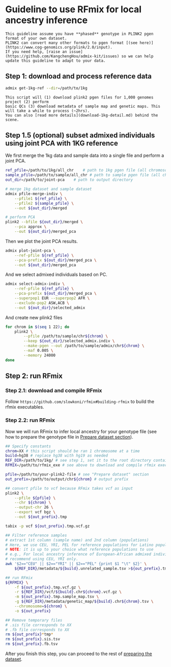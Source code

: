 # Guideline to use RFmix for local ancestry inference

```{warning}
This guideline assume you have **phased** genotype in PLINK2 pgen format of your own dataset.
PLINK2 can convert many other formats to pgen format [(see here)](https://www.cog-genomics.org/plink/2.0/input). 
If you need help, [raise an issue](https://github.com/KangchengHou/admix-kit/issues) so we can help 
update this guideline to adapt to your data.
```

## Step 1: download and process reference data

```bash
admix get-1kg-ref --dir=/path/to/1kg
```

```{note}
This script will (1) download plink2 pgen files for 1,000 genomes project (2) perform
basic QCs (3) download metadata of sample map and genetic maps. This will take a while to process (~2hrs).
You can also [read more details](download-1kg-detail.md) behind the scene.
```

## Step 1.5 (optional) subset admixed individuals using joint PCA with 1KG reference

We first merge the 1kg data and sample data into a single file and perform a joint PCA.
```bash
ref_pfile=/path/to/1kg/all_chr    # path to 1kg pgen file (all chromosomes)
sample_pfile=/path/to/sample/all_chr # path to sample pgen file (all chromosomes)
out_dir=/path/to/joint-pca    # path to output directory

# merge 1kg dataset and sample dataset
admix pfile-merge-indiv \
    --pfile1 ${ref_pfile} \
    --pfile2 ${sample_pfile} \
    --out ${out_dir}/merged

# perform PCA
plink2 --bfile ${out_dir}/merged \
    --pca approx \
    --out ${out_dir}/merged_pca
```

Then we plot the joint PCA results.
```bash
admix plot-joint-pca \
    --ref-pfile ${ref_pfile} \
    --pca-prefix ${out_dir}/merged_pca \
    --out ${out_dir}/merged_pca
```

And we select admixed individuals based on PC.
```bash
admix select-admix-indiv \
    --ref-pfile ${ref_pfile} \
    --pca-prefix ${out_dir}/merged_pca \
    --superpop1 EUR --superpop2 AFR \
    --exclude-pop2 ASW,ACB \
    --out ${out_dir}/selected_admix
```

And create new plink2 files
```bash
for chrom in $(seq 1 22); do
    plink2 \
        --pfile /path/to/sample/chr${chrom} \
        --keep ${out_dir}/selected_admix.indiv \
        --make-pgen --out /path/to/sample/admix/chr${chrom} \
        --maf 0.005 \
        --memory 24000
done
```

## Step 2: run RFmix

### Step 2.1: download and compile RFmix

Follow `https://github.com/slowkoni/rfmix#building-rfmix` to build the rfmix executables.

### Step 2.2: run RFmix
Now we will run RFmix to infer local ancestry for your genotype file (see how to prepare the genotype file in [Prepare dataset section](prepare-dataset.md)).
```bash
## Specify constants
chrom=XX # this script should be ran 1 chromosome at a time
build=hg38 # replace hg38 with hg19 as needed
REF_DIR=/path/to/1kg/ # see step 1, set it to the root directory containing metadata/ pgen/ vcf/
RFMIX=/path/to/rfmix_exe # see above to download and compile rfmix executables

pfile=/path/to/your-plink2-file # see "Prepare dataset" section
out_prefix=/path/to/output/chr${chrom} # output prefix

## convert pfile to vcf because RFmix takes vcf as input
plink2 \
    --pfile ${pfile} \
    --chr ${chrom} \
    --output-chr 26 \
    --export vcf bgz \
    --out ${out_prefix}.tmp

tabix -p vcf ${out_prefix}.tmp.vcf.gz

## Filter reference samples
# extract 1st column (sample name) and 2nd column (populations)
# Here, we use CEU, YRI, PEL for reference populations for Latino populations
# NOTE: it is up to your choice what reference populations to use
# e.g., For local ancestry inference of European-African admixed individuals, we 
# recommend using CEU, YRI only.
awk '$2=="CEU" || $2=="YRI" || $2=="PEL" {print $1 "\t" $2}' \
    ${REF_DIR}/metadata/${build}.unrelated_sample.tsv >${out_prefix}.tmp.sample_map.tsv

## run RFmix
${RFMIX} \
    -f ${out_prefix}.tmp.vcf.gz \
    -r ${REF_DIR}/vcf/${build}.chr${chrom}.vcf.gz \
    -m ${out_prefix}.tmp.sample_map.tsv \
    -g ${REF_DIR}/metadata/genetic_map/${build}.chr${chrom}.tsv \
    --chromosome=${chrom} \
    -o ${out_prefix}

## Remove temporary files
# .sis file corresponds to XX
# .fb file corresponds to XX
rm ${out_prefix}*tmp*
rm ${out_prefix}.sis.tsv
rm ${out_prefix}.fb.tsv
```

After you finish this step, you can proceed to the rest of [preparing the dataset](prepare-dataset.md).